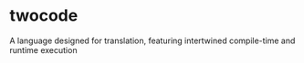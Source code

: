 # twocode
A language designed for translation, featuring intertwined compile-time and runtime execution
